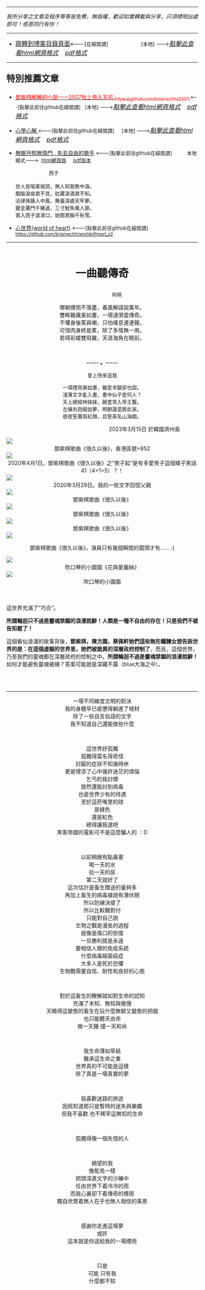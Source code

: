 ***
*我所分享之文章及程序等等皆免費，無版權，歡迎如實轉載與分享，只須標明出處即可！感恩同行有你！* 
****
- [<font size=3>跳轉到博客目錄頁面</font>](../../tableOfContent.md)<---[<font size=2>在線閱讀</font>]&nbsp;&nbsp; &nbsp; &nbsp; &nbsp; &nbsp; &nbsp; &nbsp; &nbsp; &nbsp;&nbsp; &nbsp;  <font size=2> [本地] ---></font><font size=3>[*_點擊此查看html網頁格式_*](../../tableOfContent.html)&nbsp; &nbsp; [*_pdf格式_*](../../tableOfContent.md.pdf)</font>
****

### <p style="font-size: 23px; font-weight:900;">特別推薦文章</p>

- [<font color=red> 鄧紫棋解解的小說——2507抬上帝入天坑 <sub>https://github.com/brianwchh/2507 </sub></font>](https://github.com/brianwchh/worldofheart_v2/blob/main/md_and_html/%E9%84%A7%E7%B4%AB%E6%A3%8B%E8%A7%A3%E8%A7%A3%E7%9A%84%E5%B0%8F%E8%AA%AA%E2%80%94%E2%80%942507%E6%8A%AC%E4%B8%8A%E5%B8%9D%E5%85%A5%E5%A4%A9%E5%9D%91.md)<font size=2><---[點擊此前往github在線閱讀]</font>&nbsp;&nbsp; <font size=2> [本地] ---></font><font size=3>[*_點擊此查看html網頁格式_*](../../md_and_html/鄧紫棋解解的小說——2507抬上帝入天坑.html)&nbsp; &nbsp; [*_pdf格式_*](../../md_and_html/鄧紫棋解解的小說——2507抬上帝入天坑.md.pdf)</font> 

- [<font  > 心學心解 </font>](https://github.com/brianwchh/worldofheart_v2/blob/main/md_and_html/%E5%BF%83%E5%AD%B8%E6%96%B0%E8%A7%A3.md)<font size=2><---[點擊此前往github在線閱讀]</font>&nbsp;&nbsp; &nbsp;   <font size=2> [本地] ---></font><font size=3>[*_點擊此查看html網頁格式_*](../../md_and_html/心學新解.html)&nbsp; &nbsp; [*_pdf格式_*](../../md_and_html/心學新解.md.pdf)</font> 

- [<font  >無眠月照無情門 . 失去自由的歌手</font>](https://github.com/brianwchh/worldofheart_v2/blob/main/md_and_html/%E7%84%A1%E7%9C%A0%E6%9C%88%E7%85%A7%E7%84%A1%E6%83%85%E9%96%80.md)<font size=2> <---[點擊此前往github在線閱讀]</font> &nbsp;&nbsp;&nbsp;&nbsp;&nbsp;&nbsp;&nbsp;&nbsp; <font size=2>本地模式---> &nbsp;[html網頁版](../../md_and_html/無眠月照無情門.html) &nbsp;&nbsp;&nbsp; [pdf版本](../../md_and_html/無眠月照無情門.md.pdf) </font>

    <p><font size=2>&nbsp; &nbsp; &nbsp; &nbsp; &nbsp; &nbsp; &nbsp; &nbsp; &nbsp; &nbsp; &nbsp; &nbsp; 西子</br></br>世人皆唱東坡詞，無人知我歌中淚。</br>胭脂淚痕君不見，肚藏淚酒君不知。</br>法律珠鍊人中鳳，舞臺深處天牢夢。</br>鍍金屠門千豬過，三寸魷魚萬人舔。</br>君入西子渡津口，她閱君腦千秋雪。</font></p>
    
- [<font  >心世界(world of heart)</font>](https://github.com/brianwchh/worldofheart_v2)<font size=2> <---[點擊此前往github在線閱讀]</font> <sub> https://github.com/brianwchh/worldofheart_v2 </sub>

   

****



</br>

****<p align="center" style="font-size: 28px;">一曲聽傳奇</p>****

<p align="center" style="font-size: small;">&nbsp;&nbsp;&nbsp;&nbsp;&nbsp;&nbsp;&nbsp;&nbsp;&nbsp;&nbsp;&nbsp;&nbsp;&nbsp;&nbsp;&nbsp;&nbsp;&nbsp;&nbsp;&nbsp;&nbsp; 阿柄</p>




<div align="center"> <!-- div_1-->

  <p align="center"> 
 
 哪朝煙雨不落盡，春風解語說萬年。   
 雙眸難藏美如畫，一場漣漪當傳奇。   
 不懼身後罵與嘲，只怕嘆息連連聲。   
 可惜肉身終是累，除了多情無一用。  
 若得彩蝶雙飛翼，天涯海角在眼前。   
 

  </br>

  ***_-----&nbsp;。-----_***

  <font size=2>

 皇上快來追我   
 
 一場煙雨美如畫，雖是辛酸卻也甜。   
 淺薄文字亂入畫，畫中仙子是何人？  
 天上總掉林妹妹，鍋里常入帝王蟹。   
 左擁右抱癡如夢，明朝還是醉此家。   
 夜夜笙簫爲紅顏，且管英名山海關。     


  </font>

  </p>



  <p align="right"> 2023年3月15日  於韓國濟州島 &nbsp;&nbsp;&nbsp;&nbsp;&nbsp;&nbsp;&nbsp;&nbsp;&nbsp;&nbsp;&nbsp; </p>  
  
</div> <!-- end of div_1-->

  
<!-- image area, flex to make it center,it may not work for github, for html and pdf rendering only -->
<div align="center" style="page-break-inside: avoid; margin-top:1px; margin-bottom:1px;"> <!-- pictureWrapper_div add this only to make the bendan github understand -->
  <div class="ImageWrapperFlex" >
   <div class="FlexSide"  ></div>
   <image class="FlexImage"   src='./images/很久以後0.png'/>
   <div class="FlexSide" ></div>
  </div>
  <p align="center" style="margin:0px;"> 鄧紫棋歌曲《很久以後》，香港區號+852 </p> 
</div> <!-- end pictureWrapper_div -->

<!-- image area, flex to make it center,it may not work for github, for html and pdf rendering only -->
<div align="center" style="page-break-inside: avoid; margin-top:1px; margin-bottom:1px;"> <!-- pictureWrapper_div add this only to make the bendan github understand -->
  <div class="ImageWrapperFlex" >
   <div class="FlexSide"  ></div>
   <image class="FlexImage"   src='./images/很久以後1.png'/>
   <div class="FlexSide" ></div>
  </div>
  <p align="center" style="margin:0px;"> 2020年4月1日。鄧紫棋歌曲《很久以後》之“凳子起”是有多愛凳子這個矮子笑話41（4+1=5）？！ </p> 
</div> <!-- end pictureWrapper_div -->

<!-- image area, flex to make it center,it may not work for github, for html and pdf rendering only -->
<div align="center" style="page-break-inside: avoid; margin-top:1px; margin-bottom:1px;"> <!-- pictureWrapper_div add this only to make the bendan github understand -->
  <div class="ImageWrapperFlex" >
   <div class="FlexSide"  ></div>
   <image class="FlexImage"   src='./images/憶父親.png'/>
   <div class="FlexSide" ></div>
  </div>
  <p align="center" style="margin:0px;"> 2020年3月29日。我的一些文字回憶父親 </p> 
</div> <!-- end pictureWrapper_div -->

<!-- image area, flex to make it center,it may not work for github, for html and pdf rendering only -->
<div align="center" style="page-break-inside: avoid; margin-top:1px; margin-bottom:1px;"> <!-- pictureWrapper_div add this only to make the bendan github understand -->
  <div class="ImageWrapperFlex" >
   <div class="FlexSide"  ></div>
   <image class="FlexImage"   src='./images/很久以後2.png'/>
   <div class="FlexSide" ></div>
  </div>
  <p align="center" style="margin:0px;"> 鄧紫棋歌曲《很久以後》 </p> 
</div> <!-- end pictureWrapper_div -->


<!-- image area, flex to make it center,it may not work for github, for html and pdf rendering only -->
<div align="center" style="page-break-inside: avoid; margin-top:1px; margin-bottom:1px;"> <!-- pictureWrapper_div add this only to make the bendan github understand -->
  <div class="ImageWrapperFlex" >
   <div class="FlexSide"  ></div>
   <image class="FlexImage"   src='./images/很久以後3.png'/>
   <div class="FlexSide" ></div>
  </div>
  <p align="center" style="margin:0px;"> 鄧紫棋歌曲《很久以後》 </p> 
</div> <!-- end pictureWrapper_div -->


<!-- image area, flex to make it center,it may not work for github, for html and pdf rendering only -->
<div align="center" style="page-break-inside: avoid; margin-top:1px; margin-bottom:1px;"> <!-- pictureWrapper_div add this only to make the bendan github understand -->
  <div class="ImageWrapperFlex" >
   <div class="FlexSide"  ></div>
   <image class="FlexImage"   src='./images/很久以後4.png'/>
   <div class="FlexSide" ></div>
  </div>
  <p align="center" style="margin:0px;"> 鄧紫棋歌曲《很久以後》 </p> 
</div> <!-- end pictureWrapper_div -->


<!-- image area, flex to make it center,it may not work for github, for html and pdf rendering only -->
<div align="center" style="page-break-inside: avoid; margin-top:1px; margin-bottom:1px;"> <!-- pictureWrapper_div add this only to make the bendan github understand -->
  <div class="ImageWrapperFlex" >
   <div class="FlexSide"  ></div>
   <image class="FlexImage"   src='./images/很久以後5.png'/>
   <div class="FlexSide" ></div>
  </div>

  <span > 鄧紫棋歌曲《很久以後》，演員只有幾個瞬間的鏡頭才有...... :)</span> 

</div> <!-- end pictureWrapper_div -->


<!-- image area, flex to make it center,it may not work for github, for html and pdf rendering only -->
<div align="center" style="page-break-inside: avoid; margin-top:1px; margin-bottom:1px;"> <!-- pictureWrapper_div add this only to make the bendan github understand -->
  <div class="ImageWrapperFlex" >
   <div class="FlexSide"  ></div>
   <image class="FlexImage"   src='./images/很久以後6.png'/>
   <div class="FlexSide" ></div>
  </div>
  <p align="center" style="margin:0px;"> 吹口琴的小園園《花與愛麗絲》 </p> 
</div> <!-- end pictureWrapper_div -->




<!-- image area, flex to make it center,it may not work for github, for html and pdf rendering only -->
<div align="center" style="page-break-inside: avoid; margin-top:1px; margin-bottom:1px;"> <!-- pictureWrapper_div add this only to make the bendan github understand -->
  <div class="ImageWrapperFlex" >
   <div class="FlexSide"  ></div>
   <image class="FlexImage"   src='./images/cfy.png'/>
   <div class="FlexSide" ></div>
  </div>
  <p align="center" style="margin:0px;"> 吹口琴的小園園 </p> 
</div> <!-- end pictureWrapper_div -->

</br>
</br>

這世界充滿了“巧合”。  

**所謂輪迴只不過是靈魂禁錮的浪漫說辭！人類是一種不自由的存在！只是我們不被告知罷了！**  

這個看似浪漫的故事背後，**鄧紫棋，陳方園，蔡佩軒她們這些無形鐵鍊女想告訴世界的是：在這個虛擬的世界里，她們被詭異的深層政府控制了**，而且，這個世界，乃至我們的靈魂都在深層政府的控制之中。**所謂輪迴不過是靈魂禁錮的浪漫說辭！** 如何才能避免靈魂被捕？答案可能就是深藏不露（blue大海之中）。

</br>
</br>

<div align="center"> 

 ---

 一場不同維度文明的對決   
 我的身體早已疲憊得躺進了棺材   
 除了一些自言自語的文字  
 我不知道自己還能做些什麼  

  </br>

 這世界好孤獨   
 孤獨得莫名得奇怪   
 討厭的症狀不知幾時休   
 更是增添了心中幾許迷茫的煩惱   
 乞丐的我討煙   
 居然還能討到病毒  
 也是世界少有的待遇   
 至於這菸嘴里的球  
 是綠色  
 還是紅色   
 總得讓我選吧   
 黑客帝國的電影可不是這麼騙人的  ：D   

  </br>

  以前稍微有點鼻塞   
  喝一天的水  
  拉一天的尿  
  第二天就好了   
  這次估計是畜生贈送的量夠多   
  再加上畜生的病毒據說有潛伏期  
  所以防線決堤了   
  所以比較難對付   
  只能對自己說   
  生物之戰是漫長的過程   
  就像是傷口的恢復  
  一旦勝利就是永遠   
  要相信人類的免疫系統  
  什麼病毒細菌癌症  
  大多人是死於恐懼  
  生物戰需要自信、耐性和良好的心態   

  </br>

 對於這畜生的瞭解就如對生命的認知  
 充滿了未知、無知與傲慢    
 天曉得這變態的畜生在玩什麼無聊又變態的把戲     
 也只能聽天由命  
 做一天鍾  撞一天和尚  

  </br>

 我生命薄如草紙  
 難承這生命之重   
 世界真的不可能是這樣  
 除了真是一場真實的夢   

 
  </br>

 我喜歡迷路的旅途  
 因爲知道那只是暫時的迷失與樂趣  
 但我不喜歡 也不稀罕這無知的生命   

 
  </br>

 孤獨得像一個失憶的人  
 
 
  </br>

 絕望的我   
 像鴕鳥一樣  
 把頭深進文字的沙礫中  
 任由世界下着冷冷的雨   
 而我心裏卻下着傳奇的煙雨   
 獨自欣賞着無人在乎也無人相信的美景  

  </br>


 感謝你走進這場夢  
 或許   
 這本就是你送給我的一場煙雨  

  </br>


 只是  
 可能 只有我   
 什麼都不知    

</br>
</br>



</div>




<style>

.ImageWrapperFlex {
    display: flex; 
    flex-direction: row; 
    margin-top: 1px; 
    margin-bottom: 1px;

    width: 100% ;
}

.FlexSide {
    flex-basis: 0px ;
    flex:1;

}



/* large device screen 設置熒幕顯示圖片大小（電腦等大型屏幕）*/
@media only screen and (min-width: 600px) {

    .FlexImage {
        flex-basis: 600px ;
        flex:0;    
        height:auto; 
        max-width: 600px;
        min-width: 600px;
     
    }

}

 /* small device screen 設置熒幕顯示圖片大小（平板手機等屏幕）*/
@media only screen and (max-width: 600px) {
    
    .FlexImage {
        flex-basis: 600px ;
        flex:1;
        height:auto; 
     
    }

}

/* style for print !important 設置打印圖片大小*/
@media print {

    .FlexImage {
        flex-basis: 500px ;
        flex:0;    
        height:auto; 
        max-width: 500px;
        min-width: 500px;
     
    }
}


</style>


